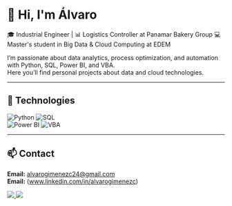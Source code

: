 # 👋 Hi, I'm Álvaro  

🎓 Industrial Engineer | 📊 Logistics Controller at Panamar Bakery Group
💻 Master's student in Big Data & Cloud Computing at EDEM  

I’m passionate about data analytics, process optimization, and automation with Python, SQL, Power BI, and VBA.  
Here you’ll find personal projects about data and cloud technologies.  

---

## 🚀 Technologies
![Python](https://img.shields.io/badge/Python-3776AB?style=for-the-badge&logo=python&logoColor=white) 
![SQL](https://img.shields.io/badge/SQL-003B57?style=for-the-badge&logo=databricks&logoColor=white)  
![Power BI](https://img.shields.io/badge/PowerBI-F2C811?style=for-the-badge&logo=powerbi&logoColor=black) 
![VBA](https://img.shields.io/badge/VBA-217346?style=for-the-badge&logo=microsoft&logoColor=white)

---

## 📫 Contact

**Email:** [alvarogimenezc24@gmail.com](mailto:alvarogimenezc24@gmail.com)  
**Email:** (www.linkedin.com/in/alvarogimenezc)  

<p align="left">
  <a href="mailto:alvarogimenezc24@gmail.com">
    <img src="https://img.shields.io/badge/Email-D14836?style=for-the-badge&logo=gmail&logoColor=white" />
  </a>
  <a href="https://www.linkedin.com/in/alvarogimenezc/">
    <img src="https://img.shields.io/badge/LinkedIn-0077B5?style=for-the-badge&logo=linkedin&logoColor=white" />
  </a>
</p>
